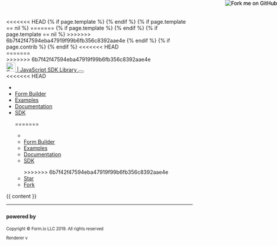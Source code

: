 <!DOCTYPE html>
<html lang="en">
<head>
  <!-- Global site tag (gtag.js) - Google Analytics -->
  <script async src="https://www.googletagmanager.com/gtag/js?id=UA-58453303-6"></script>
  <script>
    window.dataLayer = window.dataLayer || [];
    function gtag(){dataLayer.push(arguments);}
    gtag('js', new Date());
  
    gtag('config', 'UA-58453303-6');
  </script>

  <base href="{{ site.baseurl }}/"></base>
  <meta charset="utf-8">
  <meta http-equiv="X-UA-Compatible" content="IE=edge">
  <meta name="viewport" content="width=device-width, initial-scale=1">
  <title>JavaScript Powered Forms and Form.io SDK</title>
  <link href="{{ site.baseurl }}/app/syntax.css" rel="stylesheet">
  <link href="{{ site.baseurl }}/app/main.css" rel="stylesheet">
  <link href="{{ site.baseurl }}/app/fontawesome/css/font-awesome.min.css" rel="stylesheet">
<<<<<<< HEAD
  <link href="{{ site.baseurl }}/app/bootstrap/css/bootstrap.min.css" rel="stylesheet">
  {% if page.template %}
    <link href="{{ site.baseurl }}/app/bootswatch/{{ page.template }}/bootstrap.min.css" rel="stylesheet">
  {% endif %}
  {% if page.template == nil %}
    <link href="{{ site.baseurl }}/app/bootswatch/yeti/bootstrap.min.css" rel="stylesheet">
=======
  {% if page.template %}
    <link href="https://bootswatch.com/4/{{ page.template }}/bootstrap.min.css" rel="stylesheet">
  {% endif %}
  {% if page.template == nil %}
    <link href="https://bootswatch.com/4/cosmo/bootstrap.min.css" rel="stylesheet">
>>>>>>> 6b7f42f47594eba47919f99b6fb356c8392aae4e
  {% endif %}
  <link href="{{ site.baseurl }}/dist/formio.full.min.css" rel="stylesheet">
  <script src="{{ site.baseurl }}/app/jquery/jquery.slim.min.js"></script>
  <script src="{{ site.baseurl }}/app/bootstrap/js/bootstrap.min.js"></script>
  <script src="{{ site.baseurl }}/dist/formio.full.js"></script>
  {% if page.contrib %}
    <script src="{{ site.baseurl }}/dist/formio.contrib.min.js"></script>
  {% endif %}
  <script type="text/javascript">Formio.icons = 'fontawesome';</script>
<<<<<<< HEAD
  <script type="text/javascript">Formio.setUser(null);</script>
</head>
<body>
<a href="https://github.com/formio/formio.js"><img style="position: absolute; top: 0; right: 0; border: 0;z-index:3000;" src="https://camo.githubusercontent.com/e7bbb0521b397edbd5fe43e7f760759336b5e05f/68747470733a2f2f73332e616d617a6f6e6177732e636f6d2f6769746875622f726962626f6e732f666f726b6d655f72696768745f677265656e5f3030373230302e706e67" alt="Fork me on GitHub" data-canonical-src="https://s3.amazonaws.com/github/ribbons/forkme_right_green_007200.png"></a>
<nav class="navbar navbar-expand-lg navbar-light bg-light">
=======
</head>
<body>
<a href="https://github.com/formio/formio.js"><img style="position: absolute; top: 0; right: 0; border: 0;z-index:3000;" src="https://camo.githubusercontent.com/e7bbb0521b397edbd5fe43e7f760759336b5e05f/68747470733a2f2f73332e616d617a6f6e6177732e636f6d2f6769746875622f726962626f6e732f666f726b6d655f72696768745f677265656e5f3030373230302e706e67" alt="Fork me on GitHub" data-canonical-src="https://s3.amazonaws.com/github/ribbons/forkme_right_green_007200.png"></a>
<nav class="navbar navbar-expand-lg navbar-light bg-light mb-4">
>>>>>>> 6b7f42f47594eba47919f99b6fb356c8392aae4e
  <div class="container">
    <a class="navbar-brand" href="#">
      <img height="25px;" style="display: inline;" alt="Form.io" src="https://help.form.io/assets/formio-logo.png"> | JavaScript SDK Library
    </a>
    <button class="navbar-toggler" type="button" data-toggle="collapse" data-target="#navbarNavAltMarkup" aria-controls="navbarNavAltMarkup" aria-expanded="false" aria-label="Toggle navigation">
      <span class="navbar-toggler-icon"></span>
    </button>
    <div class="collapse navbar-collapse" id="navbarNavAltMarkup">
<<<<<<< HEAD
      <ul class="navbar-nav nav-fill">
        <li class="nav-item px-3 {% if page.section == 'home' %}active bg-white border{% endif %}"><a class="nav-link" href="{{ site.baseurl }}"><i class="fa fa-home"></i></a></li>
        <li class="nav-item px-3 {% if page.section == 'builder' %}active bg-white border{% endif %}"><a class="nav-link" href="app/builder"><i class="fa fa-th-list"></i> Form Builder</a></li>
        <li class="nav-item px-3 {% if page.section == 'examples' %}active bg-white border{% endif %}"><a class="nav-link" href="app/examples"><i class="fa fa-check-square-o"></i> Examples</a></li>
        <li class="nav-item px-3"><a class="nav-link" target="_blank" href="https://github.com/formio/formio.js/wiki"><i class="fa fa-book"></i> Documentation</a></li>
        <li class="nav-item px-3 {% if page.section == 'sdk'%}active bg-white border{% endif %}"><a class="nav-link" href="app/sdk"><i class="fa fa-list-alt"></i> SDK</a></li>
      </ul>
      <ul class="navbar-nav float-right mt-3">
=======
      <ul class="navbar-nav nav-fill mr-auto">
        <li class="nav-item {% if page.section == 'home' %}active bg-white border{% endif %}"><a class="nav-link" href="{{ site.baseurl }}"><i class="fa fa-home"></i></a></li>
        <li class="nav-item {% if page.section == 'builder' %}active bg-white border{% endif %}"><a class="nav-link" href="app/builder"><i class="fa fa-th-list"></i> Form Builder</a></li>
        <li class="nav-item {% if page.section == 'examples' %}active bg-white border{% endif %}"><a class="nav-link" href="app/examples"><i class="fa fa-check-square-o"></i> Examples</a></li>
        <li class="nav-item"><a class="nav-link" target="_blank" href="https://github.com/formio/formio.js/wiki"><i class="fa fa-book"></i> Documentation</a></li>
        <li class="nav-item {% if page.section == 'sdk'%}active bg-white border{% endif %}"><a class="nav-link" href="app/sdk"><i class="fa fa-list-alt"></i> SDK</a></li>
      </ul>
      <ul class="navbar-nav">
>>>>>>> 6b7f42f47594eba47919f99b6fb356c8392aae4e
        <li class="nav-item"><a class="github-button nav-link" href="https://github.com/formio/formio.js" data-size="large" data-show-count="true" aria-label="Star formio/formio.js on GitHub">Star</a></li>
        <li class="nav-item"><a class="github-button nav-link" href="https://github.com/formio/formio.js/fork" data-size="large" data-show-count="true" aria-label="Fork formio/formio.js on GitHub">Fork</a></li>
      </ul>
    </div>
  </div>
</nav>
<div class="{% if page.fluid %}container-fluid{% endif %}{% if page.fluid == nil %}container{% endif %}">
  {{ content }}
</div>
<hr />
<div>
  <h4 class="text-center text-muted">powered by <img src="{{ site.baseurl }}/app/logo.png" class="mr-2" style="height: 1.2em;" /></h4>
  <p class="text-center text-muted mb-0" style="font-size: 0.8em">Copyright © Form.io LLC 2019. All rights reserved</p>
</div>
<p class="text-center text-muted mb-0" style="font-size: 0.8em">Renderer v<span id="renderer-version"></span></p>
<script type="text/javascript">
  document.getElementById('renderer-version').innerHTML = Formio.version;
</script>
<script async defer src="https://buttons.github.io/buttons.js"></script>
</body>
</html>

